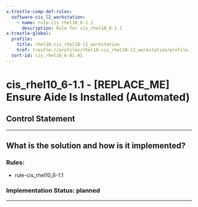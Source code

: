 ```yaml
---
x-trestle-comp-def-rules:
  software-cis_l2_workstation:
    - name: rule-cis_rhel10_6-1.1
      description: Rule for cis_rhel10_6-1.1
x-trestle-global:
  profile:
    title: rhel10-cis_rhel10-l2_workstation
    href: trestle://profiles/rhel10-cis_rhel10-l2_workstation/profile.json
  sort-id: cis_rhel10_6-01.01
---
```


# cis_rhel10_6-1.1 - \[REPLACE_ME\] Ensure Aide Is Installed (Automated)

## Control Statement

______________________________________________________________________

## What is the solution and how is it implemented?

<!-- For implementation status enter one of: implemented, partial, planned, alternative, not-applicable -->

<!-- Note that the list of rules under ### Rules: is read-only and changes will not be captured after assembly to JSON -->

<!-- Add control implementation description here for control: cis_rhel10_6-1.1 -->

### Rules:

  - rule-cis_rhel10_6-1.1

### Implementation Status: planned

______________________________________________________________________
